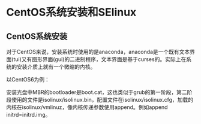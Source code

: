 # CentOS系统安装和SElinux

## CentOS系统安装

对于CentOS来说，安装系统时使用的是anaconda，anaconda是一个既有文本界面(tui)又有图形界面(gui)的二进制程序，文本界面是基于curses的。实际上在系统的安装介质上就有一个微缩的内核。

以CentOS6为例：

安装光盘中MBR的bootloader是boot.cat，这也类似于grub的第一阶段，第二阶段使用的文件是isolinux/isolinux.bin，配置文件在isolinux/isolinux.cfg，加载的内核在isolinux/vmlinuz，像内核传递参数使用append。例如append initrd=initrd.img。